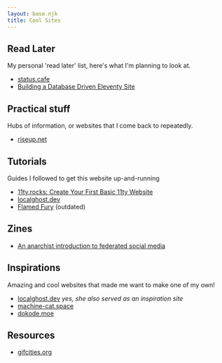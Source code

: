 ```yaml
---
layout: base.njk
title: Cool Sites
---
```


## Read Later

My personal 'read later' list, here's what I'm planning to look at.

- [status.cafe](https://status.cafe/)
- [Building a Database Driven Eleventy Site](https://www.raymondcamden.com/2021/04/15/building-a-database-driven-eleventy-site)

## Practical stuff

Hubs of information, or websites that I come back to repeatedly.

- [riseup.net](https://riseup.net/)

## Tutorials

Guides I followed to get this website up-and-running

- [11ty.rocks: Create Your First Basic 11ty Website](https://11ty.rocks/posts/create-your-first-basic-11ty-website/)
- [localghost.dev](https://localghost.dev/)
- [Flamed Fury](https://flamedfury.com/guides/11ty-homepage-neocities/) (outdated)

## Zines
- [An anarchist introduction to federated social media](https://distro.f-91w.club/fedizine/)

## Inspirations

Amazing and cool websites that made me want to make one of my own!

- [localghost.dev](https://localghost.dev/) *yes, she also served as an inspiration site*
- [machine-cat.space](https://machine-cat.space/home/)
- [dokode.moe](https://dokode.moe/indexv3)

## Resources

- [gifcities.org](https://gifcities.org/)